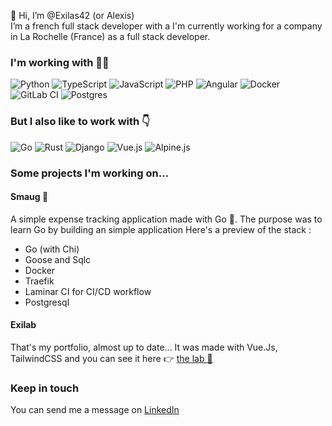 👋 Hi, I’m @Exilas42 (or Alexis)  
I’m a french full stack developer with a 
I'm currently working for a company in La Rochelle (France) as a full stack developer. 

### I'm working with 👨‍💻
![Python](https://img.shields.io/badge/python-3670A0?style=for-the-badge&logo=python&logoColor=ffdd54) ![TypeScript](https://img.shields.io/badge/typescript-%23007ACC.svg?style=for-the-badge&logo=typescript&logoColor=white) ![JavaScript](https://img.shields.io/badge/javascript-%23323330.svg?style=for-the-badge&logo=javascript&logoColor=%23F7DF1E) ![PHP](https://img.shields.io/badge/php-%23777BB4.svg?style=for-the-badge&logo=php&logoColor=white) ![Angular](https://img.shields.io/badge/angular-%23DD0031.svg?style=for-the-badge&logo=angular&logoColor=white) ![Docker](https://img.shields.io/badge/docker-%230db7ed.svg?style=for-the-badge&logo=docker&logoColor=white) ![GitLab CI](https://img.shields.io/badge/gitlab%20ci-%23181717.svg?style=for-the-badge&logo=gitlab&logoColor=white) ![Postgres](https://img.shields.io/badge/postgres-%23316192.svg?style=for-the-badge&logo=postgresql&logoColor=white)

### But I also like to work with 👇
![Go](https://img.shields.io/badge/go-%2300ADD8.svg?style=for-the-badge&logo=go&logoColor=white) ![Rust](https://img.shields.io/badge/rust-%23000000.svg?style=for-the-badge&logo=rust&logoColor=white) ![Django](https://img.shields.io/badge/django-%23092E20.svg?style=for-the-badge&logo=django&logoColor=white) ![Vue.js](https://img.shields.io/badge/vuejs-%2335495e.svg?style=for-the-badge&logo=vuedotjs&logoColor=%234FC08D) ![Alpine.js](https://img.shields.io/badge/alpinejs-white.svg?style=for-the-badge&logo=alpinedotjs&logoColor=%238BC0D0)

### Some projects I'm working on...
#### Smaug 🐉
A simple expense tracking application made with Go 💙. The purpose was to learn Go by building an simple application
Here's a preview of the stack : 
- Go (with Chi)
- Goose and Sqlc
- Docker
- Traefik
- Laminar CI for CI/CD workflow
- Postgresql

#### Exilab
That's my portfolio, almost up to date... It was made with Vue.Js, TailwindCSS and you can see it here 👉 [the lab 🧪](https://exilab.fr)

### Keep in touch
You can send me a message on [LinkedIn](https://www.linkedin.com/in/alexis-piscart/)
